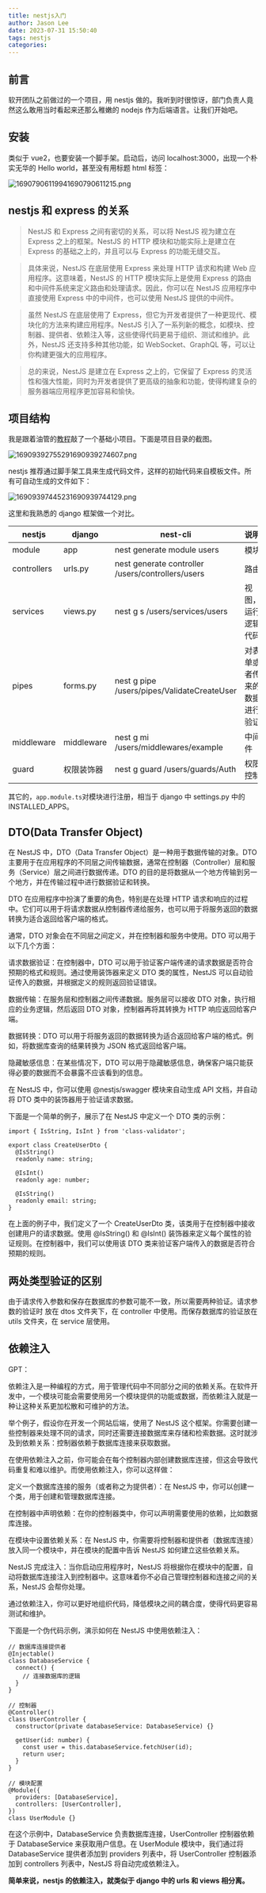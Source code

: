 ```yaml
---
title: nestjs入门
author: Jason Lee
date: 2023-07-31 15:50:40
tags: nestjs
categories:
---
```


## 前言

软开团队之前做过的一个项目，用 nestjs 做的。我听到时很惊讶，部门负责人竟然这么敢用当时看起来还那么稚嫩的 nodejs 作为后端语言。让我们开始吧。

## 安装

类似于 vue2，也要安装一个脚手架。启动后，访问 localhost:3000，出现一个朴实无华的 Hello world，甚至没有用标题 html 标签：

![16907906119941690790611215.png](https://cdn.jsdelivr.us/gh/li199-code/blog-imgs@main/16907906119941690790611215.png)

## nestjs 和 express 的关系

> NestJS 和 Express 之间有密切的关系，可以将 NestJS 视为建立在 Express 之上的框架。NestJS 的 HTTP 模块和功能实际上是建立在 Express 的基础之上的，并且可以与 Express 的功能无缝交互。

> 具体来说，NestJS 在底层使用 Express 来处理 HTTP 请求和构建 Web 应用程序。这意味着，NestJS 的 HTTP 模块实际上是使用 Express 的路由和中间件系统来定义路由和处理请求。因此，你可以在 NestJS 应用程序中直接使用 Express 中的中间件，也可以使用 NestJS 提供的中间件。

> 虽然 NestJS 在底层使用了 Express，但它为开发者提供了一种更现代、模块化的方法来构建应用程序。NestJS 引入了一系列新的概念，如模块、控制器、提供者、依赖注入等，这些使得代码更易于组织、测试和维护。此外，NestJS 还支持多种其他功能，如 WebSocket、GraphQL 等，可以让你构建更强大的应用程序。

> 总的来说，NestJS 是建立在 Express 之上的，它保留了 Express 的灵活性和强大性能，同时为开发者提供了更高级的抽象和功能，使得构建复杂的服务器端应用程序更加容易和愉快。

## 项目结构

我是跟着油管的[教程](https://www.youtube.com/watch?v=xzu3QXwo1BU&list=PL_cUvD4qzbkw-phjGK2qq0nQiG6gw1cKK&index=2&ab_channel=AnsontheDeveloper)敲了一个基础小项目。下面是项目目录的截图。

![16909392755291690939274607.png](https://cdn.jsdelivr.us/gh/li199-code/blog-imgs@main/16909392755291690939274607.png)

nestjs 推荐通过脚手架工具来生成代码文件，这样的初始代码来自模板文件。所有可自动生成的文件如下：

![16909397445231690939744129.png](https://cdn.jsdelivr.us/gh/li199-code/blog-imgs@main/16909397445231690939744129.png)

这里和我熟悉的 django 框架做一个对比。

| nestjs      | django     | nest-cli                                          | 说明                         |
| ----------- | ---------- | ------------------------------------------------- | ---------------------------- |
| module      | app        | nest generate module users                        | 模块                         |
| controllers | urls.py    | nest generate controller /users/controllers/users | 路由                         |
| services    | views.py   | nest g s /users/services/users                    | 视图，运行逻辑代码           |
| pipes       | forms.py   | nest g pipe /users/pipes/ValidateCreateUser       | 对表单或者传来的数据进行验证 |
| middleware  | middleware | nest g mi /users/middlewares/example              | 中间件                       |
| guard       | 权限装饰器 | nest g guard /users/guards/Auth                   | 权限控制                     |

其它的，`app.module.ts`对模块进行注册，相当于 django 中 settings.py 中的 INSTALLED_APPS。

## DTO(Data Transfer Object)

在 NestJS 中，DTO（Data Transfer Object）是一种用于数据传输的对象。DTO 主要用于在应用程序的不同层之间传输数据，通常在控制器（Controller）层和服务（Service）层之间进行数据传递。DTO 的目的是将数据从一个地方传输到另一个地方，并在传输过程中进行数据验证和转换。

DTO 在应用程序中扮演了重要的角色，特别是在处理 HTTP 请求和响应的过程中。它们可以用于将请求数据从控制器传递给服务，也可以用于将服务返回的数据转换为适合返回给客户端的格式。

通常，DTO 对象会在不同层之间定义，并在控制器和服务中使用。DTO 可以用于以下几个方面：

请求数据验证：在控制器中，DTO 可以用于验证客户端传递的请求数据是否符合预期的格式和规则。通过使用装饰器来定义 DTO 类的属性，NestJS 可以自动验证传入的数据，并根据定义的规则返回验证错误。

数据传输：在服务层和控制器之间传递数据。服务层可以接收 DTO 对象，执行相应的业务逻辑，然后返回 DTO 对象，控制器再将其转换为 HTTP 响应返回给客户端。

数据转换：DTO 可以用于将服务返回的数据转换为适合返回给客户端的格式。例如，将数据库查询的结果转换为 JSON 格式返回给客户端。

隐藏敏感信息：在某些情况下，DTO 可以用于隐藏敏感信息，确保客户端只能获得必要的数据而不会暴露不应该看到的信息。

在 NestJS 中，你可以使用 @nestjs/swagger 模块来自动生成 API 文档，并自动将 DTO 类中的装饰器用于验证请求数据。

下面是一个简单的例子，展示了在 NestJS 中定义一个 DTO 类的示例：

```
import { IsString, IsInt } from 'class-validator';

export class CreateUserDto {
  @IsString()
  readonly name: string;

  @IsInt()
  readonly age: number;

  @IsString()
  readonly email: string;
}
```

在上面的例子中，我们定义了一个 CreateUserDto 类，该类用于在控制器中接收创建用户的请求数据。使用 @IsString() 和 @IsInt() 装饰器来定义每个属性的验证规则。在控制器中，我们可以使用该 DTO 类来验证客户端传入的数据是否符合预期的规则。

## 两处类型验证的区别

由于请求传入参数和保存在数据库的参数可能不一致，所以需要两种验证。请求参数的验证时 放在 dtos 文件夹下，在 controller 中使用。而保存数据库的验证放在 utils 文件夹，在 service 层使用。

## 依赖注入

GPT：

依赖注入是一种编程的方式，用于管理代码中不同部分之间的依赖关系。在软件开发中，一个模块可能会需要使用另一个模块提供的功能或数据，而依赖注入就是一种让这种关系更加松散和可维护的方法。

举个例子，假设你在开发一个网站后端，使用了 NestJS 这个框架。你需要创建一些控制器来处理不同的请求，同时还需要连接数据库来存储和检索数据。这时就涉及到依赖关系：控制器依赖于数据库连接来获取数据。

在使用依赖注入之前，你可能会在每个控制器内部创建数据库连接，但这会导致代码重复和难以维护。而使用依赖注入，你可以这样做：

定义一个数据库连接的服务（或者称之为提供者）：在 NestJS 中，你可以创建一个类，用于创建和管理数据库连接。

在控制器中声明依赖：在你的控制器类中，你可以声明需要使用的依赖，比如数据库连接。

在模块中设置依赖关系：在 NestJS 中，你需要将控制器和提供者（数据库连接）放入同一个模块中，并在模块的配置中告诉 NestJS 如何建立这些依赖关系。

NestJS 完成注入：当你启动应用程序时，NestJS 将根据你在模块中的配置，自动将数据库连接注入到控制器中。这意味着你不必自己管理控制器和连接之间的关系，NestJS 会帮你处理。

通过依赖注入，你可以更好地组织代码，降低模块之间的耦合度，使得代码更容易测试和维护。

下面是一个伪代码示例，演示如何在 NestJS 中使用依赖注入：

```
// 数据库连接提供者
@Injectable()
class DatabaseService {
  connect() {
    // 连接数据库的逻辑
  }
}

// 控制器
@Controller()
class UserController {
  constructor(private databaseService: DatabaseService) {}

  getUser(id: number) {
    const user = this.databaseService.fetchUser(id);
    return user;
  }
}

// 模块配置
@Module({
  providers: [DatabaseService],
  controllers: [UserController],
})
class UserModule {}
```

在这个示例中，DatabaseService 负责数据库连接，UserController 控制器依赖于 DatabaseService 来获取用户信息。在 UserModule 模块中，我们通过将 DatabaseService 提供者添加到 providers 列表中，将 UserController 控制器添加到 controllers 列表中，NestJS 将自动完成依赖注入。

**简单来说，nestjs 的依赖注入，就类似于 django 中的 urls 和 views 相分离。**
